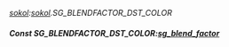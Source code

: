 _[sokol](../../modules/sokol/sokol-module.md):[sokol](../../modules/sokol/sokol-module.md).SG\_BLENDFACTOR\_DST\_COLOR_
##### Const SG\_BLENDFACTOR\_DST\_COLOR:[sg_blend_factor](../../modules/sokol/sokol-sg_blend_factor.md)
